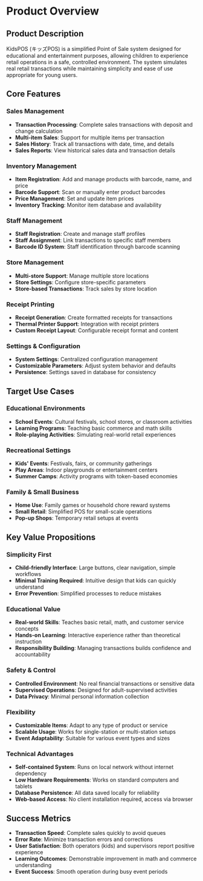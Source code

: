 # Product Overview

## Product Description

KidsPOS (キッズPOS) is a simplified Point of Sale system designed for educational and entertainment purposes, allowing
children to experience retail operations in a safe, controlled environment. The system simulates real retail
transactions while maintaining simplicity and ease of use appropriate for young users.

## Core Features

### Sales Management

- **Transaction Processing**: Complete sales transactions with deposit and change calculation
- **Multi-item Sales**: Support for multiple items per transaction
- **Sales History**: Track all transactions with date, time, and details
- **Sales Reports**: View historical sales data and transaction details

### Inventory Management

- **Item Registration**: Add and manage products with barcode, name, and price
- **Barcode Support**: Scan or manually enter product barcodes
- **Price Management**: Set and update item prices
- **Inventory Tracking**: Monitor item database and availability

### Staff Management

- **Staff Registration**: Create and manage staff profiles
- **Staff Assignment**: Link transactions to specific staff members
- **Barcode ID System**: Staff identification through barcode scanning

### Store Management

- **Multi-store Support**: Manage multiple store locations
- **Store Settings**: Configure store-specific parameters
- **Store-based Transactions**: Track sales by store location

### Receipt Printing

- **Receipt Generation**: Create formatted receipts for transactions
- **Thermal Printer Support**: Integration with receipt printers
- **Custom Receipt Layout**: Configurable receipt format and content

### Settings & Configuration

- **System Settings**: Centralized configuration management
- **Customizable Parameters**: Adjust system behavior and defaults
- **Persistence**: Settings saved in database for consistency

## Target Use Cases

### Educational Environments

- **School Events**: Cultural festivals, school stores, or classroom activities
- **Learning Programs**: Teaching basic commerce and math skills
- **Role-playing Activities**: Simulating real-world retail experiences

### Recreational Settings

- **Kids' Events**: Festivals, fairs, or community gatherings
- **Play Areas**: Indoor playgrounds or entertainment centers
- **Summer Camps**: Activity programs with token-based economies

### Family & Small Business

- **Home Use**: Family games or household chore reward systems
- **Small Retail**: Simplified POS for small-scale operations
- **Pop-up Shops**: Temporary retail setups at events

## Key Value Propositions

### Simplicity First

- **Child-friendly Interface**: Large buttons, clear navigation, simple workflows
- **Minimal Training Required**: Intuitive design that kids can quickly understand
- **Error Prevention**: Simplified processes to reduce mistakes

### Educational Value

- **Real-world Skills**: Teaches basic retail, math, and customer service concepts
- **Hands-on Learning**: Interactive experience rather than theoretical instruction
- **Responsibility Building**: Managing transactions builds confidence and accountability

### Safety & Control

- **Controlled Environment**: No real financial transactions or sensitive data
- **Supervised Operations**: Designed for adult-supervised activities
- **Data Privacy**: Minimal personal information collection

### Flexibility

- **Customizable Items**: Adapt to any type of product or service
- **Scalable Usage**: Works for single-station or multi-station setups
- **Event Adaptability**: Suitable for various event types and sizes

### Technical Advantages

- **Self-contained System**: Runs on local network without internet dependency
- **Low Hardware Requirements**: Works on standard computers and tablets
- **Database Persistence**: All data saved locally for reliability
- **Web-based Access**: No client installation required, access via browser

## Success Metrics

- **Transaction Speed**: Complete sales quickly to avoid queues
- **Error Rate**: Minimize transaction errors and corrections
- **User Satisfaction**: Both operators (kids) and supervisors report positive experience
- **Learning Outcomes**: Demonstrable improvement in math and commerce understanding
- **Event Success**: Smooth operation during busy event periods